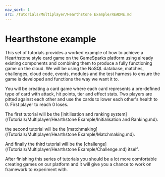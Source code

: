 ```yaml
---
nav_sort: 1
src: /Tutorials/Multiplayer/Hearthstone Example/README.md
---
```


# Hearthstone example

This set of tutorials provides a worked example of how to achieve a Hearthstone style card game on the GameSparks platform using already existing components and combining them to produce a fully functioning game on the cloud. We will be using the NoSQL database, matches, challenges, cloud code, events, modules and the test harness to ensure the game is developed and functions the way we want it to.

You will be creating a card game where each card represents a pre-defined type of card with attack, hit points, tier and effect stats. Two players are pitted against each other and use the cards to lower each other's health to 0. First player to reach 0 loses.

The first tutorial will be the [initilisation and ranking system](/Tutorials/Multiplayer/Hearthstone Example/Initialisation and Ranking.md).

the second tutorial will be the [matchmaking](/Tutorials/Multiplayer/Hearthstone Example/Matchmaking.md).

And finally the third tutorial will be the [challenge](/Tutorials/Multiplayer/Hearthstone Example/Challenge.md) itself.

After finishing this series of tutorials you should be a lot more comfortable creating games on our platform and it will give you a chance to work on framework to experiment with.
